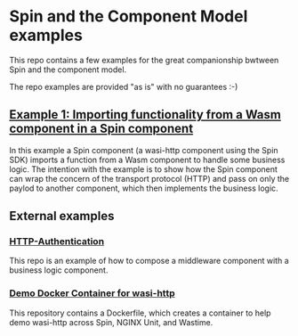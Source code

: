 # Spin and the Component Model examples

This repo contains a few examples for the great companionship bwtween Spin and the component model.

The repo examples are provided "as is" with no guarantees :-)

## [Example 1: Importing functionality from a Wasm component in a Spin component](./spin-app-import/README.md)

In this example a Spin component (a wasi-http component using the Spin SDK) imports a function from a Wasm component to handle some business logic. The intention with the example is to show how the Spin component can wrap the concern of the transport protocol (HTTP) and pass on only the paylod to another component, which then implements the business logic. 

## External examples

### [HTTP-Authentication](https://github.com/fermyon/http-auth-middleware)

This repo is an example of how to compose a middleware component with a business logic component.

### [Demo Docker Container for wasi-http](https://github.com/fermyon/wasi-http-tools-demo-container)

This repository contains a Dockerfile, which creates a container to help demo wasi-http across Spin, NGINX Unit, and Wastime.